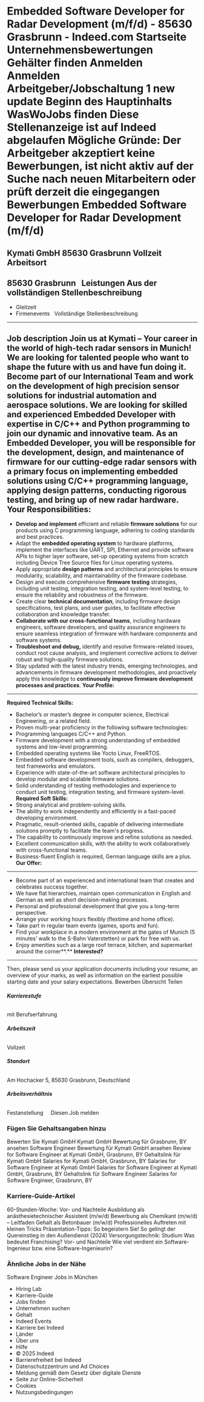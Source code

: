 Embedded Software Developer for Radar Development (m/f/d) - 85630 Grasbrunn - Indeed.com
Startseite
Unternehmensbewertungen
Gehälter finden
Anmelden
Anmelden
Arbeitgeber/Jobschaltung
1 new update
Beginn des Hauptinhalts
WasWoJobs finden
Diese Stellenanzeige ist auf Indeed abgelaufen
Mögliche Gründe: Der Arbeitgeber akzeptiert keine Bewerbungen, ist nicht aktiv auf der Suche nach neuen Mitarbeitern oder prüft derzeit die eingegangen Bewerbungen
Embedded Software Developer for Radar Development (m/f/d)
=========================================================
Kymati GmbH
85630 Grasbrunn
Vollzeit
Arbeitsort
----------
85630 Grasbrunn
&nbsp;
Leistungen Aus der vollständigen Stellenbeschreibung
----------------------------------------------------
* Gleitzeit
* Firmenevents
&nbsp;
Vollständige Stellenbeschreibung
--------------------------------
Job description
Join us at Kymati – Your career in the world of high-tech radar sensors in Munich!
We are looking for talented people who want to shape the future with us and have fun doing it. Become part of our International Team and work on the development of high precision sensor solutions for industrial automation and aerospace solutions.
We are looking for skilled and experienced **Embedded Developer** with expertise in C/C++ and Python programming to join our dynamic and innovative team. As an Embedded Developer, you will be responsible for the development, design, and maintenance of firmware for our cutting-edge radar sensors with a primary focus on implementing embedded solutions using C/C++ programming language, applying design patterns, conducting rigorous testing, and bring up of new radar hardware.
**Your Responsibilities:**
--------------------------
* **Develop and implement** efficient and reliable **firmware solutions** for our products using C programming language, adhering to coding standards and best practices.
* Adapt the **embedded operating system** to hardware platforms, implement the interfaces like UART, SPI, Ethernet and provide software APIs to higher layer software, set-up operating systems from scratch including Device Tree Source files for Linux operating systems.
* Apply appropriate **design patterns** and architectural principles to ensure modularity, scalability, and maintainability of the firmware codebase.
* Design and execute comprehensive **firmware testing** strategies, including unit testing, integration testing, and system-level testing, to ensure the reliability and robustness of the firmware.
* Create clear **technical documentation**, including firmware design specifications, test plans, and user guides, to facilitate effective collaboration and knowledge transfer.
* **Collaborate with our cross-functional teams**, including hardware engineers, software developers, and quality assurance engineers to ensure seamless integration of firmware with hardware components and software systems.
* **Troubleshoot and debug,** identify and resolve firmware-related issues, conduct root cause analysis, and implement corrective actions to deliver robust and high-quality firmware solutions.
* Stay updated with the latest industry trends, emerging technologies, and advancements in firmware development methodologies, and proactively apply this knowledge to **continuously improve firmware development processes and practices**.
**Your Profile:**
-----------------
**Required Technical Skills:**
* Bachelor’s or master’s degree in computer science, Electrical Engineering, or a related field.
* Proven multi-year proficiency in the following software technologies:
* Programming languages C/C++ and Python.
* Firmware development with a strong understanding of embedded systems and low-level programming.
* Embedded operating systems like Yocto Linux, FreeRTOS.
* Embedded software development tools, such as compilers, debuggers, test frameworks and emulators.
* Experience with state-of-the-art software architectural principles to develop modular and scalable firmware solutions.
* Solid understanding of testing methodologies and experience to conduct unit testing, integration testing, and firmware system-level.
**Required Soft Skills:**
* Strong analytical and problem-solving skills.
* The ability to work independently and efficiently in a fast-paced developing environment.
* Pragmatic, result-oriented skills, capable of delivering intermediate solutions promptly to facilitate the team's progress.
* The capability to continuously improve and refine solutions as needed.
* Excellent communication skills, with the ability to work collaboratively with cross-functional teams.
* Business-fluent English is required, German language skills are a plus.
**Our Offer:**
--------------
* Become part of an experienced and international team that creates and celebrates success together.
* We have flat hierarchies, maintain open communication in English and German as well as short decision-making processes.
* Personal and professional development that give you a long-term perspective.
* Arrange your working hours flexibly (flextime and home office).
* Take part in regular team events (games, sports and fun).
* Find your workplace in a modern environment at the gates of Munich (5 minutes’ walk to the S-Bahn Vaterstetten) or park for free with us.
* Enjoy amenities such as a large roof terrace, kitchen, and supermarket around the corner**.**
**Interested?**
---------------
Then, please send us your application documents including your resume, an overview of your marks, as well as information on the earliest possible starting date and your salary expectations.
Bewerben Übersicht
Teilen
###### **Karrierestufe**
mit Berufserfahrung
###### **Arbeitszeit**
Vollzeit
###### **Standort**
Am Hochacker 5, 85630 Grasbrunn, Deutschland
###### **Arbeitsverhältnis**
Festanstellung
&nbsp;
&nbsp;
Diesen Job melden
### Fügen Sie Gehaltsangaben hinzu
Bewerten Sie Kymati GmbH
Kymati GmbH Bewertung für Grasbrunn, BY ansehen
Software Engineer Bewertung für Kymati GmbH ansehen
Review for Software Engineer at Kymati GmbH, Grasbrunn, BY
Gehaltslink für Kymati GmbH
Salaries for Kymati GmbH, Grasbrunn, BY
Salaries for Software Engineer at Kymati GmbH
Salaries for Software Engineer at Kymati GmbH, Grasbrunn, BY
Gehaltslink für Software Engineer
Salaries for Software Engineer, Grasbrunn, BY
### Karriere-Guide-Artikel
60-Stunden-Woche: Vor- und Nachteile
Ausbildung als anästhesietechnischer Assistent (m/w/d)
Bewerbung als Chemikant (m/w/d) – Leitfaden
Gehalt als Betonbauer (m/w/d)
Professionelles Auftreten mit kleinen Tricks
Präsentation-Tipps: So begeistern Sie!
So gelingt der Quereinstieg in den Außendienst (2024)
Versorgungstechnik: Studium
Was bedeutet Franchising? Vor- und Nachteile
Wie viel verdient ein Software-Ingenieur bzw. eine Software-Ingenieurin?
### Ähnliche Jobs in der Nähe
Software Engineer Jobs in München
* Hiring Lab
* Karriere-Guide
* Jobs finden
* Unternehmen suchen
* Gehalt
* Indeed Events
* Karriere bei Indeed
* Länder
* Über uns
* Hilfe
* © 2025 Indeed
* Barrierefreiheit bei Indeed
* Datenschutzzentrum und Ad Choices
* Meldung gemäß dem Gesetz über digitale Dienste
* Seite zur Online-Sicherheit
* Cookies
* Nutzungsbedingungen